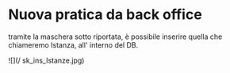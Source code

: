 # Nuova pratica da back office
tramite la maschera sotto riportata, è possibile inserire quella che chiameremo Istanza, all' interno del DB.

![](/ sk_ins_Istanze.jpg)

